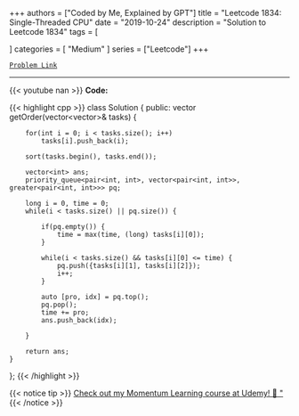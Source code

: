 
+++
authors = ["Coded by Me, Explained by GPT"]
title = "Leetcode 1834: Single-Threaded CPU"
date = "2019-10-24"
description = "Solution to Leetcode 1834"
tags = [
    
]
categories = [
    "Medium"
]
series = ["Leetcode"]
+++



[`Problem Link`](https://leetcode.com/problems/single-threaded-cpu/description/)

---
{{< youtube nan >}}
**Code:**

{{< highlight cpp >}}
class Solution {
public:
    vector<int> getOrder(vector<vector<int>>& tasks) {
        
        for(int i = 0; i < tasks.size(); i++)
            tasks[i].push_back(i);
        
        sort(tasks.begin(), tasks.end());
        
        vector<int> ans;
        priority_queue<pair<int, int>, vector<pair<int, int>>, greater<pair<int, int>>> pq;

        long i = 0, time = 0;
        while(i < tasks.size() || pq.size()) {

            if(pq.empty()) {
                time = max(time, (long) tasks[i][0]);
            }
            
            while(i < tasks.size() && tasks[i][0] <= time) {
                pq.push({tasks[i][1], tasks[i][2]});
                i++;
            }
            
            auto [pro, idx] = pq.top();
            pq.pop();
            time += pro;
            ans.push_back(idx);

        }

        return ans;
    }
};
{{< /highlight >}}



{{< notice tip >}}
[Check out my Momentum Learning course at Udemy! 🚀 "](https://www.udemy.com/course/blind-75-the-data-structures-and-algorithms-essentials/)
{{< /notice >}}

